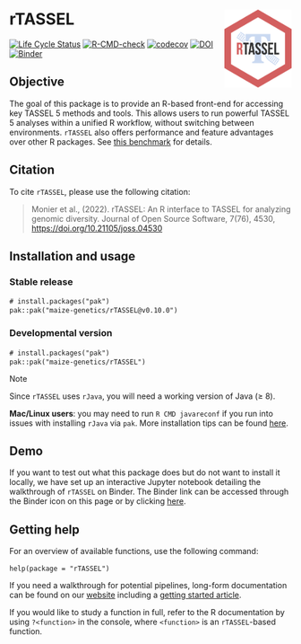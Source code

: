 # rTASSEL <img src="man/figures/logo.png" align="right" width="120" />

[![Life Cycle Status](https://img.shields.io/badge/lifecycle-maturing-blue.svg)](https://www.tidyverse.org/lifecycle/#maturing) [![R-CMD-check](https://github.com/maize-genetics/rTASSEL/actions/workflows/check-standard.yaml/badge.svg)](https://github.com/maize-genetics/rTASSEL/actions/workflows/check-standard.yaml) [![codecov](https://codecov.io/gh/maize-genetics/rTASSEL/branch/master/graph/badge.svg?token=4D0JSKT0UC)](https://codecov.io/gh/maize-genetics/rTASSEL) [![DOI](https://joss.theoj.org/papers/10.21105/joss.04530/status.svg)](https://doi.org/10.21105/joss.04530) [![Binder](https://mybinder.org/badge_logo.svg)](https://mybinder.org/v2/gh/btmonier/rTASSEL_sandbox/HEAD?labpath=getting_started.ipynb) 

## Objective
The goal of this package is to provide an R-based front-end for accessing key
TASSEL 5 methods and tools. This allows users to run powerful TASSEL 5 analyses
within a unified R workflow, without switching between environments. `rTASSEL`
also offers performance and feature advantages over other R packages. See
[this benchmark](https://maize-genetics.github.io/rTASSEL/articles/rtassel_benchmarks.html)
for details.


## Citation
To cite `rTASSEL`, please use the following citation:

> Monier et al., (2022). rTASSEL: An R interface to TASSEL for analyzing 
> genomic diversity. Journal of Open Source Software, 7(76), 4530, 
> https://doi.org/10.21105/joss.04530


## Installation and usage

### Stable release
```{r}
# install.packages("pak")
pak::pak("maize-genetics/rTASSEL@v0.10.0")
```

### Developmental version
```{r}
# install.packages("pak")
pak::pak("maize-genetics/rTASSEL")
```

> [!NOTE]  
> Since `rTASSEL` uses `rJava`, you will need a working version of Java 
> ($\geq$ 8). 
>
> **Mac/Linux users**: you may need to run `R CMD javareconf` if
> you run into issues with installing `rJava` via `pak`. More installation tips
> can be found [here](https://rtassel.maizegenetics.net/articles/rtassel_installation.html).


## Demo
If you want to test out what this package does but do not want to install it 
locally, we have set up an interactive Jupyter notebook detailing the
walkthrough of `rTASSEL` on Binder. The Binder link can be accessed through
the Binder icon on this page or by clicking 
[here](https://mybinder.org/v2/gh/btmonier/rTASSEL_sandbox/HEAD?labpath=getting_started.ipynb).


## Getting help
For an overview of available functions, use the following command:

```
help(package = "rTASSEL")
```

If you need a walkthrough for potential pipelines, long-form documentation can 
be found on our [website](https://rtassel.maizegenetics.net) including
a [getting started article](https://rtassel.maizegenetics.net/articles/rTASSEL.html).

If you would like to study a function in full, refer to the R documentation
by using `?<function>` in the console, where `<function>` is an
`rTASSEL`-based function.


